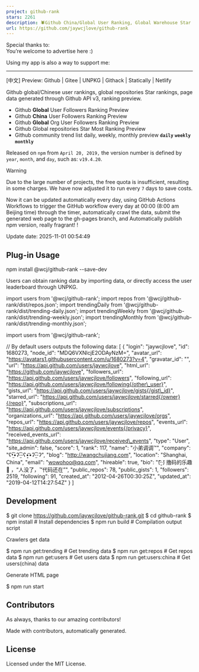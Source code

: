 ```yaml
---
project: github-rank
stars: 2261
description: 🕷️Github China/Global User Ranking, Global Warehouse Star Ranking (Github Action is automatically updated daily).
url: https://github.com/jaywcjlove/github-rank
---
```


Special thanks to:  
You’re welcome to advertise here :)  
  
Using my app is also a way to support me:  

* * *

\[中文\] Preview: Github | Gitee | UNPKG | Githack | Statically | Netlify

Github global/Chinese user rankings, global repositories Star rankings, page data generated through Github API v3, ranking preview.

-   Github **Global** User Followers Ranking Preview
-   Github **China** User Followers Ranking Preview
-   Github **Global** Org User Followers Ranking Preview
-   Github Global repositories Star Most Ranking Preview
-   Github community trend list daily, weekly, monthly preview **`daily`** **`weekly`** **`monthly`**

Released on `npm` from `April 20, 2019,` the version number is defined by `year`, `month`, and `day`, such as: `v19.4.20`.

Warning

Due to the large number of projects, the free quota is insufficient, resulting in some charges. We have now adjusted it to run every `7` days to save costs.

Now it can be updated automatically every day, using GitHub Actions Workflows to trigger the GitHub workflow every day at 00:00 (8:00 am Beijing time) through the timer, automatically crawl the data, submit the generated web page to the gh-pages branch, and Automatically publish npm version, really fragrant! !

Update date: 2025-11-01 00:54:49

Plug-in Usage
-------------

npm install @wcj/github-rank --save-dev

Users can obtain ranking data by importing data, or directly access the user leaderboard through UNPKG.

import users from '@wcj/github-rank';
import repos from '@wcj/github-rank/dist/repos.json';
import trendingDaily from '@wcj/github-rank/dist/trending-daily.json';
import trendingWeekly from '@wcj/github-rank/dist/trending-weekly.json';
import trendingMonthly from '@wcj/github-rank/dist/trending-monthly.json';

import users from '@wcj/github-rank';

// By default users outputs the following data:
\[
  {
    "login": "jaywcjlove",
    "id": 1680273,
    "node\_id": "MDQ6VXNlcjE2ODAyNzM=",
    "avatar\_url": "https://avatars1.githubusercontent.com/u/1680273?v=4",
    "gravatar\_id": "",
    "url": "https://api.github.com/users/jaywcjlove",
    "html\_url": "https://github.com/jaywcjlove",
    "followers\_url": "https://api.github.com/users/jaywcjlove/followers",
    "following\_url": "https://api.github.com/users/jaywcjlove/following{/other\_user}",
    "gists\_url": "https://api.github.com/users/jaywcjlove/gists{/gist\_id}",
    "starred\_url": "https://api.github.com/users/jaywcjlove/starred{/owner}{/repo}",
    "subscriptions\_url": "https://api.github.com/users/jaywcjlove/subscriptions",
    "organizations\_url": "https://api.github.com/users/jaywcjlove/orgs",
    "repos\_url": "https://api.github.com/users/jaywcjlove/repos",
    "events\_url": "https://api.github.com/users/jaywcjlove/events{/privacy}",
    "received\_events\_url": "https://api.github.com/users/jaywcjlove/received\_events",
    "type": "User",
    "site\_admin": false,
    "score": 1,
    "rank": 117,
    "name": "小弟调调™",
    "company": "ʕ•̫͡•ʔ-̫͡-ʕ•͓͡•ʔ-̫͡-ʔ",
    "blog": "http://wangchujiang.com",
    "location": "Shanghai, China",
    "email": "wowohoo@qq.com",
    "hireable": true,
    "bio": "(͡·̮̃·̃) 撸码的乐趣 💯 ，“人没了，™代码还在”",
    "public\_repos": 78,
    "public\_gists": 1,
    "followers": 2519,
    "following": 91,
    "created\_at": "2012-04-26T00:30:25Z",
    "updated\_at": "2019-04-12T14:27:54Z"
  }
\]

Development
-----------

$ git clone https://github.com/jaywcjlove/github-rank.git
$ cd github-rank
$ npm install   # Install dependencies
$ npm run build # Compilation output script

Crawlers get data

$ npm run get:trending    # Get trending data
$ npm run get:repos       # Get repos data
$ npm run get:users       # Get users data
$ npm run get:users:china # Get users(china) data

Generate HTML page

$ npm run start

Contributors
------------

As always, thanks to our amazing contributors!

Made with contributors, automatically generated.

License
-------

Licensed under the MIT License.
